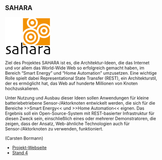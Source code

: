 ## SAHARA

<p class="logo"><img src="assets/img/sahara.png" /></p>

Ziel des Projektes SAHARA ist es, die Architektur-Ideen, die das Internet und
vor allem das World-Wide Web so erfolgreich gemacht haben, im Bereich “Smart
Energy” und “Home Automation” umzusetzen. Eine wichtige Rolle spielt dabei
Representational State Transfer (REST), ein Architekturstil, der es ermöglicht
hat, das Web auf hunderte Millionen von Knoten hochzuskalieren.

Unter Nutzung und Ausbau dieser Ideen sollen Anwendungen für kleine
batteriebetriebene Sensor-/Aktorknoten entwickelt werden, die sich für die
Bereiche >>Smart Energy<< und >>Home Automation<< eignen. Das Ergebnis soll ein
Open-Source-System mit REST-basierter Infrastruktur für diesen Zweck sein,
einschließlich eines oder mehrerer Demonstratoren, die zeigen, dass der
Ansatz, Web-ähnliche Technologien auch für Sensor-/Aktorknoten zu verwenden,
funktioniert.

<p class="right">(Carsten Bormann)</p>

* [Projekt-Webseite](http://sahara.tzi.org/)
* [Stand 4](staende.html)

